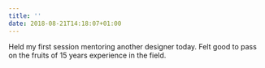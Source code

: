 ```yaml
---
title: ''
date: 2018-08-21T14:18:07+01:00
---
```

Held my first session mentoring another designer today. Felt good to pass on the fruits of 15 years experience in the field.
